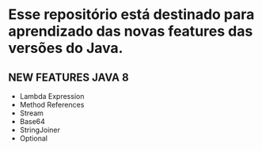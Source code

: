 ﻿# Esse repositório está destinado para aprendizado das novas features das versões do Java.

## NEW FEATURES JAVA 8
- Lambda Expression
- Method References
- Stream
- Base64
- StringJoiner
- Optional
